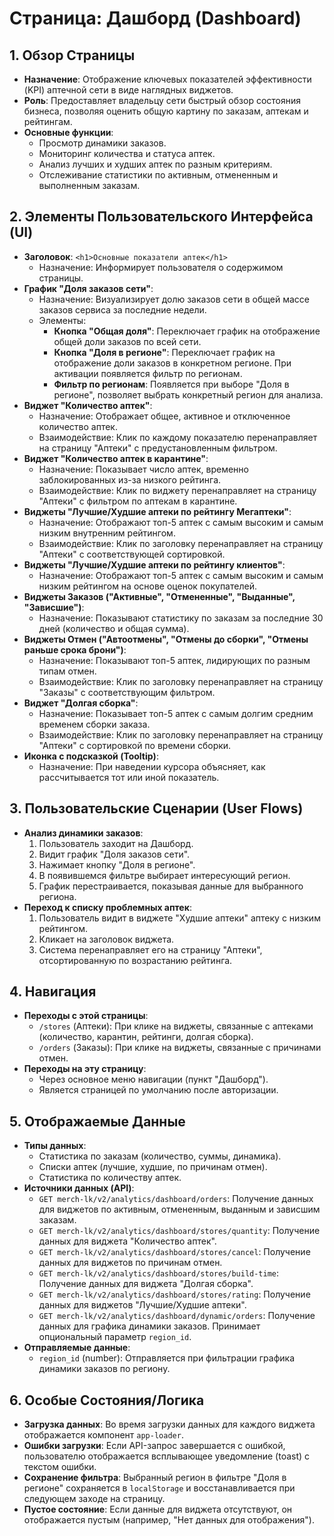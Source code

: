 # Страница: Дашборд (Dashboard)

## 1. Обзор Страницы

- **Назначение**: Отображение ключевых показателей эффективности (KPI) аптечной сети в виде наглядных виджетов.
- **Роль**: Предоставляет владельцу сети быстрый обзор состояния бизнеса, позволяя оценить общую картину по заказам, аптекам и рейтингам.
- **Основные функции**:
    - Просмотр динамики заказов.
    - Мониторинг количества и статуса аптек.
    - Анализ лучших и худших аптек по разным критериям.
    - Отслеживание статистики по активным, отмененным и выполненным заказам.

## 2. Элементы Пользовательского Интерфейса (UI)

- **Заголовок**: `<h1>Основные показатели аптек</h1>`
    - Назначение: Информирует пользователя о содержимом страницы.
- **График "Доля заказов сети"**:
    - Назначение: Визуализирует долю заказов сети в общей массе заказов сервиса за последние недели.
    - Элементы:
        - **Кнопка "Общая доля"**: Переключает график на отображение общей доли заказов по всей сети.
        - **Кнопка "Доля в регионе"**: Переключает график на отображение доли заказов в конкретном регионе. При активации появляется фильтр по регионам.
        - **Фильтр по регионам**: Появляется при выборе "Доля в регионе", позволяет выбрать конкретный регион для анализа.
- **Виджет "Количество аптек"**:
    - Назначение: Отображает общее, активное и отключенное количество аптек.
    - Взаимодействие: Клик по каждому показателю перенаправляет на страницу "Аптеки" с предустановленным фильтром.
- **Виджет "Количество аптек в карантине"**:
    - Назначение: Показывает число аптек, временно заблокированных из-за низкого рейтинга.
    - Взаимодействие: Клик по виджету перенаправляет на страницу "Аптеки" с фильтром по аптекам в карантине.
- **Виджеты "Лучшие/Худшие аптеки по рейтингу Мегаптеки"**:
    - Назначение: Отображают топ-5 аптек с самым высоким и самым низким внутренним рейтингом.
    - Взаимодействие: Клик по заголовку перенаправляет на страницу "Аптеки" с соответствующей сортировкой.
- **Виджеты "Лучшие/Худшие аптеки по рейтингу клиентов"**:
    - Назначение: Отображают топ-5 аптек с самым высоким и самым низким рейтингом на основе оценок покупателей.
- **Виджеты Заказов ("Активные", "Отмененные", "Выданные", "Зависшие")**:
    - Назначение: Показывают статистику по заказам за последние 30 дней (количество и общая сумма).
- **Виджеты Отмен ("Автоотмены", "Отмены до сборки", "Отмены раньше срока брони")**:
    - Назначение: Показывают топ-5 аптек, лидирующих по разным типам отмен.
    - Взаимодействие: Клик по заголовку перенаправляет на страницу "Заказы" с соответствующим фильтром.
- **Виджет "Долгая сборка"**:
    - Назначение: Показывает топ-5 аптек с самым долгим средним временем сборки заказа.
    - Взаимодействие: Клик по заголовку перенаправляет на страницу "Аптеки" с сортировкой по времени сборки.
- **Иконка с подсказкой (Tooltip)**:
    - Назначение: При наведении курсора объясняет, как рассчитывается тот или иной показатель.

## 3. Пользовательские Сценарии (User Flows)

- **Анализ динамики заказов**:
    1. Пользователь заходит на Дашборд.
    2. Видит график "Доля заказов сети".
    3. Нажимает кнопку "Доля в регионе".
    4. В появившемся фильтре выбирает интересующий регион.
    5. График перестраивается, показывая данные для выбранного региона.
- **Переход к списку проблемных аптек**:
    1. Пользователь видит в виджете "Худшие аптеки" аптеку с низким рейтингом.
    2. Кликает на заголовок виджета.
    3. Система перенаправляет его на страницу "Аптеки", отсортированную по возрастанию рейтинга.

## 4. Навигация

- **Переходы с этой страницы**:
    - `/stores` (Аптеки): При клике на виджеты, связанные с аптеками (количество, карантин, рейтинги, долгая сборка).
    - `/orders` (Заказы): При клике на виджеты, связанные с причинами отмен.
- **Переходы на эту страницу**:
    - Через основное меню навигации (пункт "Дашборд").
    - Является страницей по умолчанию после авторизации.

## 5. Отображаемые Данные

- **Типы данных**:
    - Статистика по заказам (количество, суммы, динамика).
    - Списки аптек (лучшие, худшие, по причинам отмен).
    - Статистика по количеству аптек.
- **Источники данных (API)**:
    - `GET merch-lk/v2/analytics/dashboard/orders`: Получение данных для виджетов по активным, отмененным, выданным и зависшим заказам.
    - `GET merch-lk/v2/analytics/dashboard/stores/quantity`: Получение данных для виджета "Количество аптек".
    - `GET merch-lk/v2/analytics/dashboard/stores/cancel`: Получение данных для виджетов по причинам отмен.
    - `GET merch-lk/v2/analytics/dashboard/stores/build-time`: Получение данных для виджета "Долгая сборка".
    - `GET merch-lk/v2/analytics/dashboard/stores/rating`: Получение данных для виджетов "Лучшие/Худшие аптеки".
    - `GET merch-lk/v2/analytics/dashboard/dynamic/orders`: Получение данных для графика динамики заказов. Принимает опциональный параметр `region_id`.
- **Отправляемые данные**:
    - `region_id` (number): Отправляется при фильтрации графика динамики заказов по региону.

## 6. Особые Состояния/Логика

- **Загрузка данных**: Во время загрузки данных для каждого виджета отображается компонент `app-loader`.
- **Ошибки загрузки**: Если API-запрос завершается с ошибкой, пользователю отображается всплывающее уведомление (toast) с текстом ошибки.
- **Сохранение фильтра**: Выбранный регион в фильтре "Доля в регионе" сохраняется в `localStorage` и восстанавливается при следующем заходе на страницу.
- **Пустое состояние**: Если данные для виджета отсутствуют, он отображается пустым (например, "Нет данных для отображения").
